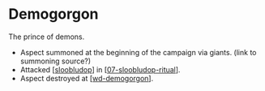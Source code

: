 # Demogorgon
The prince of demons.

- Aspect summoned at the beginning of the campaign via giants. (link to summoning source?)
- Attacked [[sloobludop]] in [[07-sloobludop-ritual]].
- Aspect destroyed at [[wd-demogorgon]].

[//begin]: # "Autogenerated link references for markdown compatibility"
[sloobludop]: ../underdark/sloobludop "Sloobludop"
[07-sloobludop-ritual]: ../recaps/07-sloobludop-ritual "07-sloobludop-ritual"
[wd-demogorgon]: ../waterdeep/wd-demogorgon "Waterdeep Siege"
[//end]: # "Autogenerated link references"
